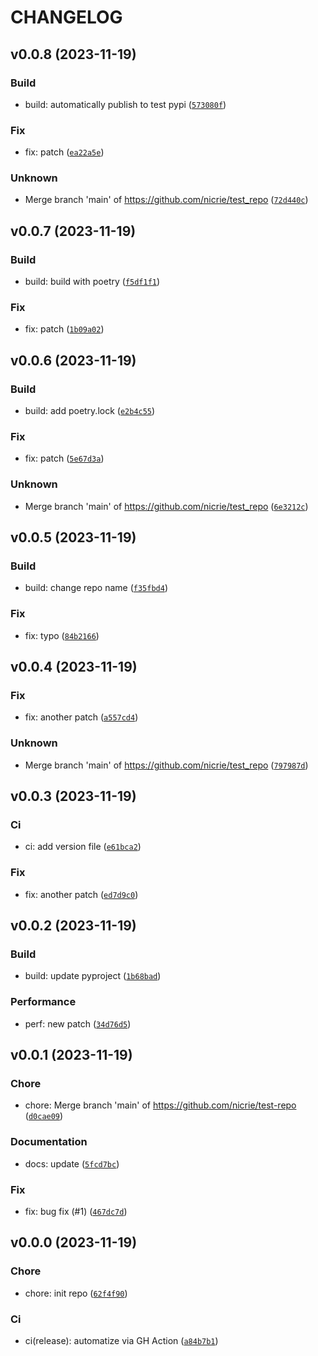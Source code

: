 # CHANGELOG



## v0.0.8 (2023-11-19)

### Build

* build: automatically publish to test pypi ([`573080f`](https://github.com/nicrie/test_repo/commit/573080fe33e568bb2805c8930856843bd9f6f5eb))

### Fix

* fix: patch ([`ea22a5e`](https://github.com/nicrie/test_repo/commit/ea22a5e5914b48f18b840a3ee51e70d69cc2ba55))

### Unknown

* Merge branch &#39;main&#39; of https://github.com/nicrie/test_repo ([`72d440c`](https://github.com/nicrie/test_repo/commit/72d440caec8cc5c069f935c8087d65d3ea7a2c51))


## v0.0.7 (2023-11-19)

### Build

* build: build with poetry ([`f5df1f1`](https://github.com/nicrie/test_repo/commit/f5df1f1f43052f5fe7de1f262870f0dc102b9c09))

### Fix

* fix: patch ([`1b09a02`](https://github.com/nicrie/test_repo/commit/1b09a02988012aab12558f8e24b2a3060336a870))


## v0.0.6 (2023-11-19)

### Build

* build: add poetry.lock ([`e2b4c55`](https://github.com/nicrie/test_repo/commit/e2b4c55aa33d03468bf29e55c05286edf78f2a9b))

### Fix

* fix: patch ([`5e67d3a`](https://github.com/nicrie/test_repo/commit/5e67d3abf6528d068a9627736fd1b5b2317e449d))

### Unknown

* Merge branch &#39;main&#39; of https://github.com/nicrie/test_repo ([`6e3212c`](https://github.com/nicrie/test_repo/commit/6e3212c882c53c61af11ba557b05f162bf2020db))


## v0.0.5 (2023-11-19)

### Build

* build: change repo name ([`f35fbd4`](https://github.com/nicrie/test_repo/commit/f35fbd4cd67cbce475ecd5523cf60059a2cf4e22))

### Fix

* fix: typo ([`84b2166`](https://github.com/nicrie/test_repo/commit/84b2166f0a41e988d0e64c33506e562fcf5efe03))


## v0.0.4 (2023-11-19)

### Fix

* fix: another patch ([`a557cd4`](https://github.com/nicrie/test_repo/commit/a557cd4f2a17bb38d1a03a22ec6e7b9c33858676))

### Unknown

* Merge branch &#39;main&#39; of https://github.com/nicrie/test_repo ([`797987d`](https://github.com/nicrie/test_repo/commit/797987de19be3d0234b2e5fe7421d7def2637225))


## v0.0.3 (2023-11-19)

### Ci

* ci: add version file ([`e61bca2`](https://github.com/nicrie/test_repo/commit/e61bca2f9062d2845624b0f0126cedef950e6250))

### Fix

* fix: another patch ([`ed7d9c0`](https://github.com/nicrie/test_repo/commit/ed7d9c0123929bac776662bab61b2f7ca62d9dab))


## v0.0.2 (2023-11-19)

### Build

* build: update pyproject ([`1b68bad`](https://github.com/nicrie/test_repo/commit/1b68bad46eb21c52bda7f681df0a2204d91df5e9))

### Performance

* perf: new patch ([`34d76d5`](https://github.com/nicrie/test_repo/commit/34d76d58271c29a640abe1876eecc275fb1bebab))


## v0.0.1 (2023-11-19)

### Chore

* chore: Merge branch &#39;main&#39; of https://github.com/nicrie/test-repo ([`d0cae09`](https://github.com/nicrie/test_repo/commit/d0cae09c89f23504df051fb1999c308bd01cf855))

### Documentation

* docs: update ([`5fcd7bc`](https://github.com/nicrie/test_repo/commit/5fcd7bc4504ff649387c62391870be1011fa8446))

### Fix

* fix: bug fix (#1) ([`467dc7d`](https://github.com/nicrie/test_repo/commit/467dc7da072f517422890ed93d4d40da9ec5cf82))


## v0.0.0 (2023-11-19)

### Chore

* chore: init repo ([`62f4f90`](https://github.com/nicrie/test_repo/commit/62f4f904a5bded9a8ec49a5b4ede6fb95069494d))

### Ci

* ci(release): automatize via GH Action ([`a84b7b1`](https://github.com/nicrie/test_repo/commit/a84b7b1ea9d841d6ac6122214c3646af1bb16afc))
